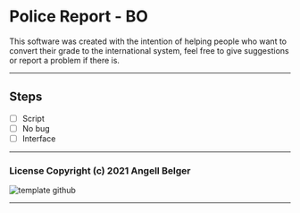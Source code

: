 # Police Report - BO

This software was created with the intention of helping people who want to convert their grade to the international system, feel free to give suggestions or report a problem if there is.
***
## Steps
- [ ] Script
- [ ] No bug
- [ ] Interface
***
### License Copyright (c) 2021 Angell Belger

![template github](https://user-images.githubusercontent.com/82967046/116450089-4639f780-a831-11eb-9673-4b18a47c4e91.png)

***
